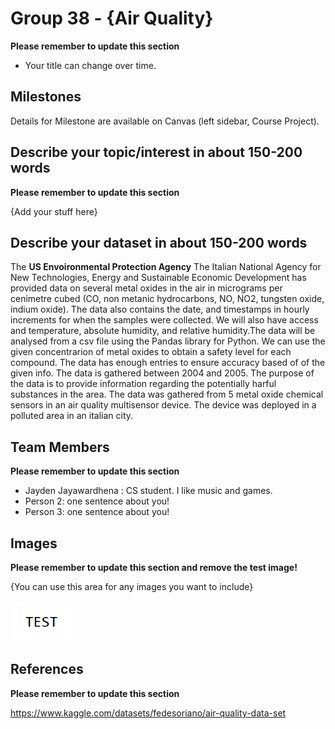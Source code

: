 # Group 38 - {Air Quality}

**Please remember to update this section**

- Your title can change over time.

## Milestones

Details for Milestone are available on Canvas (left sidebar, Course Project).

## Describe your topic/interest in about 150-200 words

**Please remember to update this section**

{Add your stuff here}

## Describe your dataset in about 150-200 words

The **US Envoironmental Protection Agency**
The Italian National Agency for New Technologies, Energy and Sustainable Economic Development has provided data on several metal oxides in the air in micrograms per cenimetre cubed (CO, non metanic hydrocarbons, NO, NO2, tungsten oxide, indium oxide). The data also contains the date, and timestamps in hourly increments for when the samples were collected. We will also have access and temperature, absolute humidity, and relative humidity.The data will be analysed from a csv file using the Pandas library for Python. We can use the given concentrarion of metal oxides to obtain a safety level for each compound. The data has enough entries to ensure accuracy based of of the given info. The data is gathered between 2004 and 2005. The purpose of the data is to provide information regarding the potentially harful substances in the area. The data was gathered from 5 metal oxide chemical sensors in an air quality multisensor device. The device was deployed in a polluted area in an italian city.
## Team Members

**Please remember to update this section**

- Jayden Jayawardhena : CS student. I like music and games.
- Person 2: one sentence about you!
- Person 3: one sentence about you!

## Images

**Please remember to update this section and remove the test image!**

{You can use this area for any images you want to include}

<img src ="images/test.png" width="100px">

## References

**Please remember to update this section**

https://www.kaggle.com/datasets/fedesoriano/air-quality-data-set



